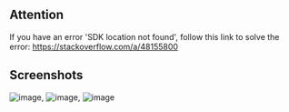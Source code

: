 ## Attention
If you have an error 'SDK location not found', follow this link to solve the error: https://stackoverflow.com/a/48155800

## Screenshots
![image](https://github.com/ducdungbui1712/MusicApplicationAndroid/assets/123966272/6917ea33-b8a1-41fa-bbac-fcbf7c11e557), ![image](https://github.com/ducdungbui1712/MusicApplicationAndroid/assets/123966272/68cf7f80-5557-47e6-ad5e-f9d388010724), ![image](https://github.com/ducdungbui1712/MusicApplicationAndroid/assets/123966272/16f41a4f-aafe-4b10-aaa8-019c3f248910)


